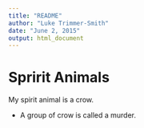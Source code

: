 ```yaml
---
title: "README"
author: "Luke Trimmer-Smith"
date: "June 2, 2015"
output: html_document
---
```


# Spririt Animals

My spirit animal is a crow.

* A group of crow is called a murder.
